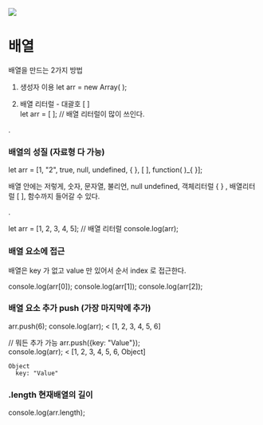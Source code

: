 ![](https://velog.velcdn.com/images/mjmj0518789/post/3685ebb7-0567-4118-9739-96127593727f/image.jpeg)

# 배열

배열을 만드는 2가지 방법

1. 생성자 이용
let arr = new Array( );

2. 배열 리터럴 - 대괄호 [ ]   
let arr = [ ];  //  배열 리터럴이 많이 쓰인다.

.

### 배열의 성질 (자료형 다 가능)
let arr = [1, "2", true, null, undefined, { }, [ ], function( )_{ }];

배열 안에는 저렇게, 숫자, 문자열, 불리언, null undefined, 객체리터럴 { } , 배열리터럴 [ ], 함수까지 들어갈 수 있다.

.

let arr = [1, 2, 3, 4, 5]; // 배열 리터럴
console.log(arr);



### 배열 요소에 접근

배열은 key 가 없고 value 만 있어서 
순서 index 로 접근한다.


console.log(arr[0]);
console.log(arr[1]);
console.log(arr[2]);


### 배열 요소 추가 push (가장 마지막에 추가)

arr.push(6);
console.log(arr);
< [1, 2, 3, 4, 5, 6]

// 뭐든 추가 가능 
arr.push({key: "Value"});   
console.log(arr);
< [1, 2, 3, 4, 5, 6, Object]
```
Object
  key: "Value"
```

### .length  현재배열의 길이 

console.log(arr.length);


